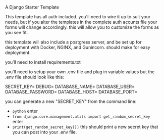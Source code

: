 A Django Starter Template

This template has all auth included. you'll need to wire it up to suit your needs, but if you alter the templates in the complete auth acounts file your forms will change accordingly. this will allow you to customize the forms as you see fit.

this template will also include a postgress server, and be set up for deployment with Docker, NGINX, and Gunincorn. should make for easy deployment.

you'll need to install requirements.txt

you'll need to setup your own .env file and plug in variable values but the .env file should look like this:

SECRET_KEY=
DEBUG=
DATABASE_NAME=
DATABASE_USER=
DATABASE_PASSWORD=
DATABASE_HOST=
DATABASE_PORT=

you can generate a new "SECRET_KEY" from the command line:
- `python` enter 
- `from django.core.management.utils import get_random_secret_key` enter
- `print(get_random_secret_key())` this should print a new secret key that you can post into your .env file.